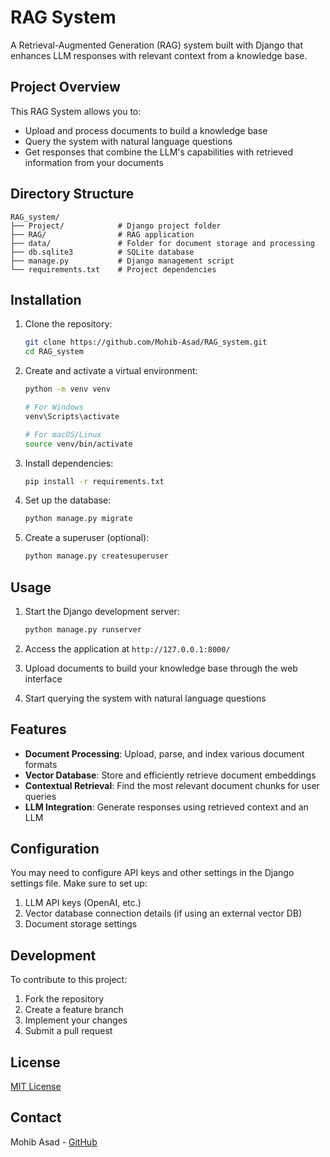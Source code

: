 # RAG System

A Retrieval-Augmented Generation (RAG) system built with Django that enhances LLM responses with relevant context from a knowledge base.

## Project Overview

This RAG System allows you to:
- Upload and process documents to build a knowledge base
- Query the system with natural language questions
- Get responses that combine the LLM's capabilities with retrieved information from your documents

## Directory Structure

```
RAG_system/
├── Project/            # Django project folder
├── RAG/                # RAG application
├── data/               # Folder for document storage and processing
├── db.sqlite3          # SQLite database
├── manage.py           # Django management script
└── requirements.txt    # Project dependencies
```

## Installation

1. Clone the repository:
   ```bash
   git clone https://github.com/Mohib-Asad/RAG_system.git
   cd RAG_system
   ```

2. Create and activate a virtual environment:
   ```bash
   python -m venv venv
   
   # For Windows
   venv\Scripts\activate
   
   # For macOS/Linux
   source venv/bin/activate
   ```

3. Install dependencies:
   ```bash
   pip install -r requirements.txt
   ```

4. Set up the database:
   ```bash
   python manage.py migrate
   ```

5. Create a superuser (optional):
   ```bash
   python manage.py createsuperuser
   ```

## Usage

1. Start the Django development server:
   ```bash
   python manage.py runserver
   ```

2. Access the application at `http://127.0.0.1:8000/`

3. Upload documents to build your knowledge base through the web interface

4. Start querying the system with natural language questions

## Features

- **Document Processing**: Upload, parse, and index various document formats
- **Vector Database**: Store and efficiently retrieve document embeddings
- **Contextual Retrieval**: Find the most relevant document chunks for user queries
- **LLM Integration**: Generate responses using retrieved context and an LLM

## Configuration

You may need to configure API keys and other settings in the Django settings file. Make sure to set up:

1. LLM API keys (OpenAI, etc.)
2. Vector database connection details (if using an external vector DB)
3. Document storage settings

## Development

To contribute to this project:

1. Fork the repository
2. Create a feature branch
3. Implement your changes
4. Submit a pull request

## License

[MIT License](LICENSE)

## Contact

Mohib Asad - [GitHub](https://github.com/Mohib-Asad)
